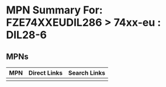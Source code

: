 



# MPN Summary For: FZE74XXEUDIL286 > 74xx-eu : DIL28-6

## MPNs
  

|MPN|Direct Links|Search Links|
| :--- | :--- | :--- |
||||
